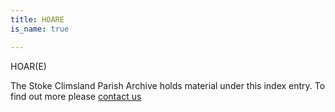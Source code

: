 ```yaml
---
title: HOARE
is_name: true

---
```


HOAR(E)


The Stoke Climsland Parish Archive holds material under this index entry. To find out more please [contact us](/contact/)
